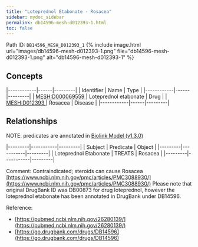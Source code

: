 ```yaml
---
title: "Loteprednol Etabonate - Rosacea"
sidebar: mydoc_sidebar
permalink: db14596-mesh-d012393-1.html
toc: false 
---
```



Path ID: `DB14596_MESH_D012393_1`
{% include image.html url="images/db14596-mesh-d012393-1.png" file="db14596-mesh-d012393-1.png" alt="db14596-mesh-d012393-1" %}

## Concepts

|------------|------|---------|
| Identifier | Name | Type    |
|------------|------|---------|
| <a href="https://identifiers.org/MESH:D000069559">MESH:D000069559 </a> | Loteprednol etabonate | Drug |
| <a href="https://identifiers.org/MESH:D012393">MESH:D012393 </a> | Rosacea | Disease |
|------------|------|---------|

## Relationships


NOTE: predicates are annotated in <a href="https://github.com/biolink/biolink-model/releases/tag/v1.3.0">Biolink Model (v1.3.0)</a>

|---------|-----------|---------|
| Subject | Predicate | Object  |
|---------|-----------|---------|
| Loteprednol Etabonate | TREATS | Rosacea |
|---------|-----------|---------|

Comment: Contraindicated; steroids can cause Rosacea [https://www.ncbi.nlm.nih.gov/pmc/articles/PMC3088930/](https://www.ncbi.nlm.nih.gov/pmc/articles/PMC3088930/) Please note that original DrugBank ID was DB00873 for drug loteprednol, however the loteprednol etabonate has been annotated in DrugBank under DB14596.

Reference: 
  - [https://pubmed.ncbi.nlm.nih.gov/26280139/](https://pubmed.ncbi.nlm.nih.gov/26280139/)
  - [https://go.drugbank.com/drugs/DB14596](https://go.drugbank.com/drugs/DB14596)
